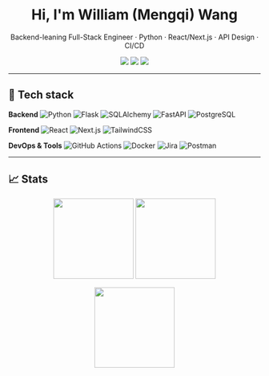 <!-- 头像与标题 -->
<h1 align="center">Hi, I'm William (Mengqi) Wang</h1>
<p align="center">
  Backend-leaning Full-Stack Engineer · Python · React/Next.js · API Design · CI/CD
</p>

<p align="center">
  <a href="https://github.com/william-aidev"><img src="https://komarev.com/ghpvc/?username=william-aidev&style=flat-square" /></a>
  <a href="mailto:william.mq.wang@gmail.com"><img src="https://img.shields.io/badge/Email-contact-blue?style=flat-square" /></a>
  <img src="https://img.shields.io/badge/Location-Sydney,%20AU-informational?style=flat-square" />
</p>

---

## 🧰 Tech stack
**Backend**
![Python](https://img.shields.io/badge/Python-3.x-3776AB?logo=python)
![Flask](https://img.shields.io/badge/Flask-API-000?logo=flask)
![SQLAlchemy](https://img.shields.io/badge/SQLAlchemy-ORM-red)
![FastAPI](https://img.shields.io/badge/FastAPI-ready-009688?logo=fastapi)
![PostgreSQL](https://img.shields.io/badge/PostgreSQL-DB-336791?logo=postgresql)

**Frontend**
![React](https://img.shields.io/badge/React-18-61DAFB?logo=react&logoColor=000)
![Next.js](https://img.shields.io/badge/Next.js-13-000?logo=nextdotjs)
![TailwindCSS](https://img.shields.io/badge/TailwindCSS-UI-38B2AC?logo=tailwindcss)

**DevOps & Tools**
![GitHub Actions](https://img.shields.io/badge/GitHub%20Actions-CI%2FCD-2088FF?logo=githubactions)
![Docker](https://img.shields.io/badge/Docker-containers-2496ED?logo=docker)
![Jira](https://img.shields.io/badge/Jira-agile-0052CC?logo=jira)
![Postman](https://img.shields.io/badge/Postman-testing-FF6C37?logo=postman)

---

## 📈 Stats
<p align="center">
  <img height="160" src="https://github-readme-stats.vercel.app/api?username=william-aidev&show_icons=true&hide_title=true&count_private=true" />
  <img height="160" src="https://github-readme-stats.vercel.app/api/top-langs/?username=william-aidev&layout=compact&langs_count=8&hide_title=true" />
</p>
<p align="center">
  <img height="160" src="https://streak-stats.demolab.com?user=william-aidev&hide_border=true" />
</p>
